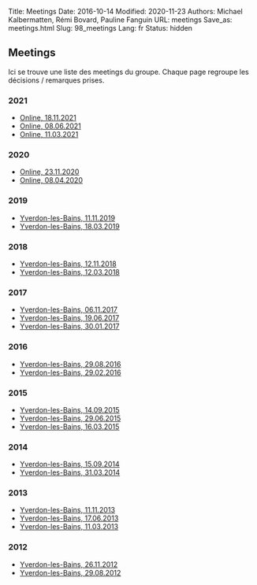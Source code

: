Title: Meetings
Date: 2016-10-14
Modified: 2020-11-23
Authors: Michael Kalbermatten, Rémi Bovard, Pauline Fanguin
URL: meetings
Save_as: meetings.html
Slug: 98_meetings
Lang: fr
Status: hidden

## Meetings

Ici se trouve une liste des meetings du groupe. Chaque page regroupe les décisions / remarques prises.

### 2021

* [Online, 18.11.2021](meeting_minutes/2021-11-18)
* [Online, 08.06.2021](meeting_minutes/2021-06-08)
* [Online, 11.03.2021](meeting_minutes/2021-03-11)

### 2020

* [Online, 23.11.2020](meeting_minutes/2020-11-23)
* [Online, 08.04.2020](meeting_minutes/2020-04-08)

### 2019

* [Yverdon-les-Bains, 11.11.2019](meeting_minutes/2019-11-11)
* [Yverdon-les-Bains, 18.03.2019](meeting_minutes/2019-03-18)

### 2018

* [Yverdon-les-Bains, 12.11.2018](meeting_minutes/2018-11-12)
* [Yverdon-les-Bains, 12.03.2018](meeting_minutes/2018-03-12)

### 2017

* [Yverdon-les-Bains, 06.11.2017](meeting_minutes/2017-11-06)
* [Yverdon-les-Bains, 19.06.2017](meeting_minutes/2017-06-19)
* [Yverdon-les-Bains, 30.01.2017](meeting_minutes/2017-01-30)

### 2016

* [Yverdon-les-Bains, 29.08.2016](meeting_minutes/2016-08-29)
* [Yverdon-les-Bains, 29.02.2016](meeting_minutes/2016-02-29)

### 2015

* [Yverdon-les-Bains, 14.09.2015](meeting_minutes/2015-09-14)
* [Yverdon-les-Bains, 29.06.2015](meeting_minutes/2015-06-29)
* [Yverdon-les-Bains, 16.03.2015](meeting_minutes/2015-03-16)

### 2014

* [Yverdon-les-Bains, 15.09.2014](meeting_minutes/2014-09-15)
* [Yverdon-les-Bains, 31.03.2014](meeting_minutes/2014-03-31)

### 2013

* [Yverdon-les-Bains, 11.11.2013](meeting_minutes/2013-11-11)
* [Yverdon-les-Bains, 17.06.2013](meeting_minutes/2013-06-17)
* [Yverdon-les-Bains, 11.03.2013](meeting_minutes/2013-03-11)

### 2012

* [Yverdon-les-Bains, 26.11.2012](meeting_minutes/2012-11-26)
* [Yverdon-les-Bains, 29.08.2012](meeting_minutes/2012-08-29)

